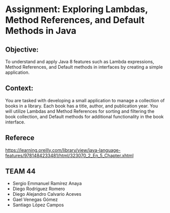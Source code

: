 # Assignment: Exploring Lambdas, Method References, and Default Methods in Java
 
## Objective:
To understand and apply Java 8 features such as Lambda expressions, Method References, and Default methods in interfaces by creating a simple application.

## Context:
You are tasked with developing a small application to manage a collection of books in a library. Each book has a title, author, and publication year. You will utilize Lambdas and Method References for sorting and filtering the book collection, and Default methods for additional functionality in the book interface.

## Referece
https://learning.oreilly.com/library/view/java-language-features/9781484233481/html/323070_2_En_5_Chapter.xhtml

## TEAM 44
* Sergio Emmanuel Ramírez Anaya
* Diego Rodríguez Romero
* Diego Alejandro Calvario Aceves
* Gael Venegas Gómez
* Santiago López Campos
